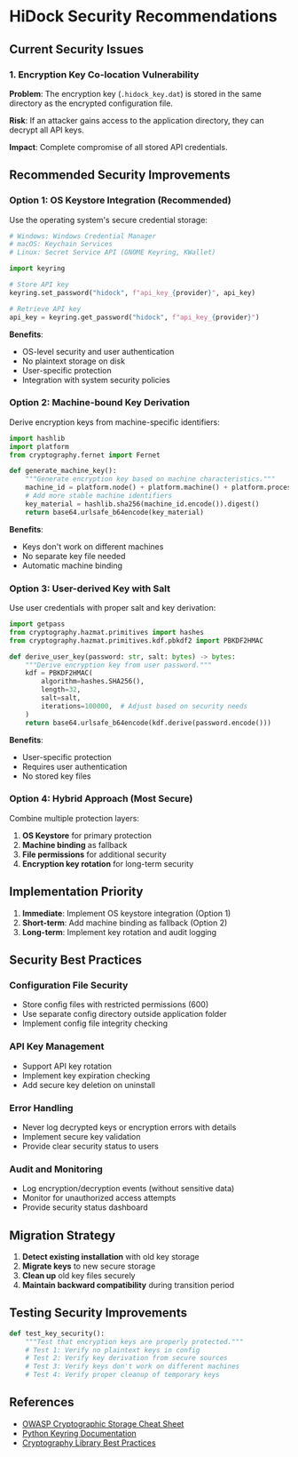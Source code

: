 # HiDock Security Recommendations

## Current Security Issues

### 1. Encryption Key Co-location Vulnerability
**Problem**: The encryption key (`.hidock_key.dat`) is stored in the same directory as the encrypted configuration file.

**Risk**: If an attacker gains access to the application directory, they can decrypt all API keys.

**Impact**: Complete compromise of all stored API credentials.

## Recommended Security Improvements

### Option 1: OS Keystore Integration (Recommended)
Use the operating system's secure credential storage:

```python
# Windows: Windows Credential Manager
# macOS: Keychain Services  
# Linux: Secret Service API (GNOME Keyring, KWallet)

import keyring

# Store API key
keyring.set_password("hidock", f"api_key_{provider}", api_key)

# Retrieve API key
api_key = keyring.get_password("hidock", f"api_key_{provider}")
```

**Benefits**:
- OS-level security and user authentication
- No plaintext storage on disk
- User-specific protection
- Integration with system security policies

### Option 2: Machine-bound Key Derivation
Derive encryption keys from machine-specific identifiers:

```python
import hashlib
import platform
from cryptography.fernet import Fernet

def generate_machine_key():
    """Generate encryption key based on machine characteristics."""
    machine_id = platform.node() + platform.machine() + platform.processor()
    # Add more stable machine identifiers
    key_material = hashlib.sha256(machine_id.encode()).digest()
    return base64.urlsafe_b64encode(key_material)
```

**Benefits**:
- Keys don't work on different machines
- No separate key file needed
- Automatic machine binding

### Option 3: User-derived Key with Salt
Use user credentials with proper salt and key derivation:

```python
import getpass
from cryptography.hazmat.primitives import hashes
from cryptography.hazmat.primitives.kdf.pbkdf2 import PBKDF2HMAC

def derive_user_key(password: str, salt: bytes) -> bytes:
    """Derive encryption key from user password."""
    kdf = PBKDF2HMAC(
        algorithm=hashes.SHA256(),
        length=32,
        salt=salt,
        iterations=100000,  # Adjust based on security needs
    )
    return base64.urlsafe_b64encode(kdf.derive(password.encode()))
```

**Benefits**:
- User-specific protection
- Requires user authentication
- No stored key files

### Option 4: Hybrid Approach (Most Secure)
Combine multiple protection layers:

1. **OS Keystore** for primary protection
2. **Machine binding** as fallback
3. **File permissions** for additional security
4. **Encryption key rotation** for long-term security

## Implementation Priority

1. **Immediate**: Implement OS keystore integration (Option 1)
2. **Short-term**: Add machine binding as fallback (Option 2)
3. **Long-term**: Implement key rotation and audit logging

## Security Best Practices

### Configuration File Security
- Store config files with restricted permissions (600)
- Use separate config directory outside application folder
- Implement config file integrity checking

### API Key Management
- Support API key rotation
- Implement key expiration checking
- Add secure key deletion on uninstall

### Error Handling
- Never log decrypted keys or encryption errors with details
- Implement secure key validation
- Provide clear security status to users

### Audit and Monitoring
- Log encryption/decryption events (without sensitive data)
- Monitor for unauthorized access attempts
- Provide security status dashboard

## Migration Strategy

1. **Detect existing installation** with old key storage
2. **Migrate keys** to new secure storage
3. **Clean up** old key files securely
4. **Maintain backward compatibility** during transition period

## Testing Security Improvements

```python
def test_key_security():
    """Test that encryption keys are properly protected."""
    # Test 1: Verify no plaintext keys in config
    # Test 2: Verify key derivation from secure sources
    # Test 3: Verify keys don't work on different machines
    # Test 4: Verify proper cleanup of temporary keys
```

## References

- [OWASP Cryptographic Storage Cheat Sheet](https://cheatsheetseries.owasp.org/cheatsheets/Cryptographic_Storage_Cheat_Sheet.html)
- [Python Keyring Documentation](https://keyring.readthedocs.io/)
- [Cryptography Library Best Practices](https://cryptography.io/en/latest/faq/)
